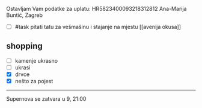 Ostavljam Vam podatke za uplatu: 
HR5823400093218312812
Ana-Marija Buntić, Zagreb

- [ ] #task pitati tatu za vešmašinu i stajanje na mjestu
[[avenija okusa]]

## shopping

- [ ] kamenje ukrasno 
- [ ] ukrasi
- [x] drvce 
- [x] nešto za pojest 

---

Supernova se zatvara u 9, 21:00 
